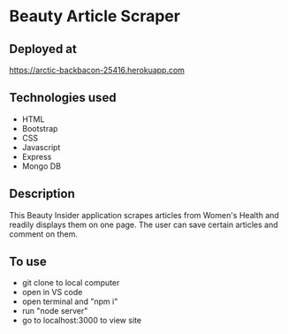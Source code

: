 # Beauty Article Scraper

## Deployed at
https://arctic-backbacon-25416.herokuapp.com

## Technologies used
* HTML
* Bootstrap
* CSS
* Javascript
* Express
* Mongo DB

## Description
This Beauty Insider application scrapes articles from Women's Health and readily displays them on one page. The user can save certain articles and comment on them. 

## To use
* git clone to local computer
* open in VS code
* open terminal and "npm i"
* run "node server"
* go to localhost:3000 to view site